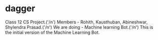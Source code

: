 # dagger
 Class 12 CS Project.('/n')
 Members - Rohith, Kausthuban, Abineshwar, Shylendra Prasad.('/n')
 We are doing - Machine learning Bot.('/n')
 This is the initial version of the Machine Learning Bot.
